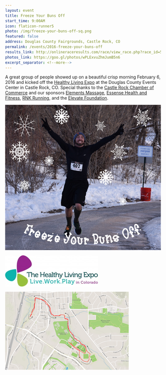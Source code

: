 ```yaml
---
layout: event
title: Freeze Your Buns Off
start_time: 9:00AM
icon: flaticon-runner5
photo: /img/freeze-your-buns-off-sq.png
featured: false
address: Douglas County Fairgrounds, Castle Rock, CO
permalink: /events/2016-freeze-your-buns-off
results_link: http://onlineraceresults.com/race/view_race.php?race_id=51815
photos_link: https://goo.gl/photos/wPLExvuZhmJumB5n6
excerpt_separator: <!--more-->
---
```


A great group of people showed up on a beautiful crisp morning February 6, 2016 and kicked off the [Healthy Living Expo](http://coloradohealthylivingexpo.com/) at the Douglas County Events Center in Castle Rock, CO. Special thanks to the [Castle Rock Chamber of Commerce](http://www.castlerock.org/) and our sponsors [Elements Massage](http://elementsmassage.com/castle-rock), [Essense Health and Fitness](http://www.castlerockfitness.com/), [RNK Running](http://www.rnkrunning.com/), and the [Elevate Foundation](http://www.discoverhealthandwellness.com/).

<!--more-->

<p>
  <img src="/img/freeze-your-buns-off-photo.jpg" class="pure-img" style="margin:auto">
</p>

<p>
  <img src="/img/healthy_living_expo.jpg" class="pure-img" alt="Healthy Living Expo" style="margin:auto">
</p>

<p>
  <a href="/img/FYBO-map.png"><img src="/img/FYBO-map400.png" class="pure-img" alt="Course Map" style="margin:auto"></a>
</p>
